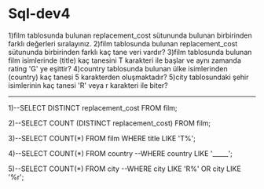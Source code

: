 # Sql-dev4

1)film tablosunda bulunan replacement_cost sütununda bulunan birbirinden farklı değerleri sıralayınız.
2)film tablosunda bulunan replacement_cost sütununda birbirinden farklı kaç tane veri vardır?
3)film tablosunda bulunan film isimlerinde (title) kaç tanesini T karakteri ile başlar ve aynı zamanda rating 'G' ye eşittir?
4)country tablosunda bulunan ülke isimlerinden (country) kaç tanesi 5 karakterden oluşmaktadır?
5)city tablosundaki şehir isimlerinin kaç tanesi 'R' veya r karakteri ile biter?
************************************************************************************************************************************************
1)--SELECT DISTINCT replacement_cost FROM film;

2)--SELECT COUNT (DISTINCT replacement_cost) FROM film;

3)--SELECT  COUNT(*) FROM film WHERE  title LIKE 'T%';

4)--SELECT COUNT(*) FROM country
--WHERE country LIKE '_____';

5)--SELECT COUNT(*) FROM city
--WHERE city LIKE 'R%' OR city LIKE  '%r';
